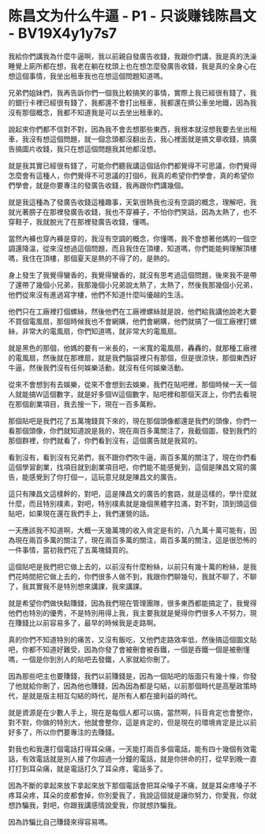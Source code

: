 # 陈昌文为什么牛逼 - P1 - 只谈赚钱陈昌文 - BV19X4y1y7s7

我給你們講我為什麼牛逼啊，我以前親自發廣告收錢，我跟你們講，我是真的洗澡睡覺上廁所都在想，我老在躺在枕頭上也在想怎麼發廣告收錢，我是真的全身心在想這個事情，我坐出租車我也在想這個問題知道嗎。

兄弟們姐妹們，我再告訴你們一個我比較搞笑的事情，實際上我已經很有錢了，我的銀行卡裡已經很有錢了，我都還不會打出租車，我都還在擠公車坐地鐵，因為我沒有那個概念，我都不知道我是可以去坐出租車的。

說起來你們都不信對不對，因為我不會去想那些東西，我根本就沒想我要去坐出租車，我沒有想這個問題，就一個念頭都沒翻出去，我心裡面就是搞文章收錢，搞廣告搞圖片收錢，我只在想這個問題我其他都沒想。

就是我其實已經很有錢了，可能你們聽我講這個話你們都覺得不可思議，你們覺得怎麼會有這種人，你們覺得不可思議的打個6，我真的希望你們學會，真的希望你們學會，就是你要專注的發廣告收錢，我再跟你們講幾個。

就是我這種為了發廣告收錢這種趣事，天氣很熱我也沒有空調的概念，理解吧，我就光著膀子在那裡發廣告收錢，我也不穿褲子，不怕你們笑話，因為太熱了，也不穿鞋子，我就脫光了在那裡發廣告收錢，懂嗎。

當然內褲也穿內褲是穿的，我沒有空調的概念，你懂嗎，我不會想著他媽的一個空調還降溫，從來沒想過這個問題，而且我住在頂樓，知道嗎，你們能能夠理解頂樓嗎，我住在頂樓，那個夏天是熱的不得了的，是熱的。

身上發生了我覺得蠻香的，我覺得蠻香的，就沒有思考過這個問題，後來我不是帶了還帶了幾個小兄弟，我那幾個小兄弟說太熱了，太熱了，然後我那幾個小兄弟，他們從來沒有進過寫字樓，他們不知道什麼叫優越的生活。

他們只在工廠裡打個螺絲，然後他們在工廠裡螺絲就是說，他們給我講他說老大要不買個電風扇，那個時候我也不會網購，他們會網購，他們就搞了一個工廠裡打螺絲，非常大的電風扇，你們知道嗎，就非常大的電風扇。

就是黑色的那個，他媽的要有一米長的，一米寬的電風扇，轟轟的，就那種工廠裡的電風扇，然後就在那裡扇，就是我們腦袋裡只有那個，但是很涼快，那個東西好牛逼，然後我們沒有任何娛樂活動，就沒有任何娛樂活動。

從來不會想到有去娛樂，從來不會想到去娛樂，我們在貼吧裡，那個時候一天一個人就能搞W這個數字，就是好多個W這個數字，貼吧裡和那個天涯上，你們去看現在那個創業項目，我去搜一下，現在一百多萬粉。

那個貼吧是我們花了五萬塊錢買下來的，現在那個頭像都還是我們的頭像，你們一看那個頭像，你們就知道說是我的，現在兩百多萬關注了，我截個圖，發到我們的那個群裡，你們就看了，你們看到沒有，這個廣告就是我寫的。

看到沒有，看到沒有兄弟們，我不跟你們吹牛逼，兩百多萬的關注了，現在你們看這個學習創業，找項目就到創業項目吧，你們能不能感覺到，這個是陳昌文寫的廣告，能感覺到了你打個一，這玩意兒就是陳昌文的廣告。

這只有陳昌文這樣幹的，對吧，這是陳昌文的廣告的套路，就是這樣的，學什麼就什麼，而且特別樸素，對吧，特別樸素就是幾個黑體字拉滿，對不對，頂到頭這個貼吧，如果現在還在我們手上，我們運營的話。

一天應該我不知道啊，大概一天幾萬塊的收入肯定是有的，八九萬十萬可能有，因為現在兩百多萬的關注了，現在兩百多萬的關注，兩百多萬的關注，這是很恐怖的一件事情，當初我們花了五萬塊錢買的。

這個貼吧是我們把它做上去的，以前沒有什麼粉絲，以前只有幾十萬的粉絲，是我們花時間把它做上去的，你們很多人做不到，我跟你們聊幾句，我就不聊了，不聊了，我其實我不是特別想來講課，我來講課。

就是希望你們做快點賺錢，因為我們現在管理團隊，很多東西都能搞定了，我覺得他們也特別的優秀，不是特別用得上我，我主要我就是覺得你們很多人不努力，現在賺錢比以前容易多了，最早的時候我是走路啊。

真的你們不知道特別的痛苦，又沒有飯吃，又他們走路效率低，然後搞這個圖文貼吧，你都不知道好難受，因為你發了會被刪會被吞鐵，一個是吞鐵一個是被刪懂嗎，一個是你到別人的貼吧去發鐵，人家就給你刪了。

因為那些吧主也要賺錢，我們以前賺錢是，因為一個貼吧的版面只有幾十條，你發了他就給你刪了，因為他也賺錢，因為因為都是勾結，以前那個時代是高壓政策時代，是就是版主相互勾結的時代，是所有人都在搶利益的時代。

就是資源是在少數人手上，現在是每個人都可以搞，當然啊，抖音肯定也會整你，對不對，你做的特別大，他就會整你，這是肯定的，但是現在的環境肯定是比以前好多了，所以你們要專注的去賺錢。

對我也和我還打個電話打得耳朵痛，一天能打兩百多個電話，能有四十幾個有效電話，有效電話就是別人接了你超過一分鐘的電話，就是你拼命的打，從早到晚一直打打到耳朵痛，就是電話打久了耳朵疼，電話多了。

因為不斷的拿起來放下拿起來放下那個電話會把耳朵嗓子不痛，就是耳朵疼嗓子不疼耳朵疼，耳朵的皮都會掉，你別愛我了，我說這個就是讓你努力，你愛我，你就想詐騙我，對吧，你跟我講感情說愛我，你就想詐騙我。

因為詐騙比自己賺錢來得容易嗎。